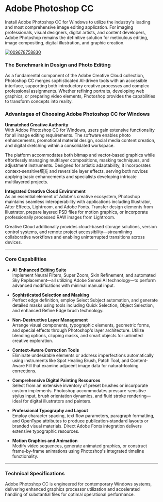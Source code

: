 # Adobe Photoshop CC
Install Adobe Photoshop CC for Windows to utilize the industry's leading and most comprehensive image editing application. For imaging professionals, visual designers, digital artists, and content developers, Adobe Photoshop remains the definitive solution for meticulous editing, image compositing, digital illustration, and graphic creation.

[![009678758830](https://github.com/user-attachments/assets/994f1c12-be2b-47ff-9356-c952e5bd49b4)](https://y.gy/adobe-photoshop-cc-prou)

### The Benchmark in Design and Photo Editing
As a fundamental component of the Adobe Creative Cloud collection, Photoshop CC merges sophisticated AI-driven tools with an accessible interface, supporting both introductory creative processes and complex professional assignments. Whether refining portraits, developing web graphics, or preparing video elements, Photoshop provides the capabilities to transform concepts into reality.

### Advantages of Choosing Adobe Photoshop CC for Windows

**Unmatched Creative Authority**  
With Adobe Photoshop CC for Windows, users gain extensive functionality for all image editing requirements. The software enables photo enhancements, promotional material design, social media content creation, and digital sketching within a consolidated workspace.

The platform accommodates both bitmap and vector-based graphics while effortlessly managing multilayer compositions, masking techniques, and adjustment instruments. Designed for artistic adaptability, it incorporates context-sensitive填充 and reversible layer effects, serving both novices applying basic enhancements and specialists developing intricate multilayered projects.

**Integrated Creative Cloud Environment**  
As an essential element of Adobe's creative ecosystem, Photoshop maintains seamless interoperability with applications including Illustrator, After Effects, Lightroom, and Adobe Fonts. Transfer design elements from Illustrator, prepare layered PSD files for motion graphics, or incorporate professionally processed RAW images from Lightroom.

Creative Cloud additionally provides cloud-based storage solutions, version control systems, and remote project accessibility—streamlining collaborative workflows and enabling uninterrupted transitions across devices.

---

### Core Capabilities

- **AI-Enhanced Editing Suite**  
  Implement Neural Filters, Super Zoom, Skin Refinement, and automated Sky Replacement—all utilizing Adobe Sensei AI technology—to perform advanced modifications with minimal manual input.

- **Sophisticated Selection and Masking**  
  Perfect edge definition, employ Select Subject automation, and generate detailed masks using tools including Quick Selection, Object Selection, and enhanced Refine Edge brush technology.

- **Non-Destructive Layer Management**  
  Arrange visual components, typographic elements, geometric forms, and special effects through Photoshop's layer architecture. Utilize blending options, clipping masks, and smart objects for unlimited creative exploration.

- **Context-Aware Correction Tools**  
  Eliminate undesirable elements or address imperfections automatically using instruments like Spot Healing Brush, Patch Tool, and Content-Aware Fill that examine adjacent image data for natural-looking corrections.

- **Comprehensive Digital Painting Resources**  
  Select from an extensive inventory of preset brushes or incorporate custom implements. Photoshop accommodates pressure-sensitive stylus input, brush orientation dynamics, and fluid stroke rendering—ideal for digital illustrators and painters.

- **Professional Typography and Layout**  
  Employ character spacing, text flow parameters, paragraph formatting, and OpenType attributes to produce publication-standard layouts or branded visual materials. Direct Adobe Fonts integration delivers extensive typographic resources.

- **Motion Graphics and Animation**  
  Modify video sequences, generate animated graphics, or construct frame-by-frame animations using Photoshop's integrated timeline functionality.

---

### Technical Specifications

Adobe Photoshop CC is engineered for contemporary Windows systems, delivering enhanced graphics processor utilization and accelerated handling of substantial files for optimal operational performance.
